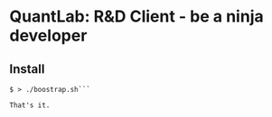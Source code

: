 QuantLab: R&D Client - be a ninja developer
===========================================

Install
-------
```$ > git clone https://github.com/Gusabi/quantlab.git
$ > ./boostrap.sh```

That's it.
